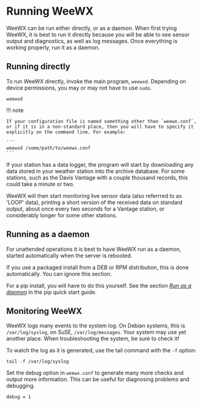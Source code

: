 # Running WeeWX
WeeWX can be run either directly, or as a daemon. When first trying WeeWX, it is best to run it directly because you will be able to see sensor output and diagnostics, as well as log messages. Once everything is working properly, run it as a daemon.

## Running directly
To run WeeWX directly, invoke the main program, `weewxd`. Depending on device permissions, you may
or may not have to use `sudo`.

```shell
weewxd
```

!!! note
    
    If your configuration file is named something other than `weewx.conf`, or if it is in a non-standard place, then you will have to specify it explicitly on the command line. For example:

    ```
    weewxd /some/path/to/weewx.conf
    ```

If your station has a data logger, the program will start by downloading any data stored in your weather station into the archive database. For some stations, such as the Davis Vantage with a couple thousand records, this could take a minute or two.

WeeWX will then start monitoring live sensor data (also referrred to as 'LOOP' data), printing a short version of the received data on standard output, about once every two seconds for a Vantage station, or considerably longer for some other stations.


## Running as a daemon
For unattended operations it is best to have WeeWX run as a daemon, started automatically when the server is rebooted.

If you use a packaged install from a DEB or RPM distribution, this is done automatically. You can ignore this section.

For a pip install, you will have to do this yourself. See the section [*Run as a daemon*](../../quickstarts/pip/#run-as-a-daemon) in the pip quick start guide.

## Monitoring WeeWX
WeeWX logs many events to the system log. On Debian systems, this is `/var/log/syslog`, on SuSE, `/var/log/messages`. Your system may use yet another place. When troubleshooting the system, be sure to check it!

To watch the log as it is generated, use the tail command with the `-f` option:

```
tail -f /var/log/syslog
```

Set the debug option in `weewx.conf` to generate many more checks and output more information. This can be useful for diagnosing problems and debugging.

```
debug = 1
```